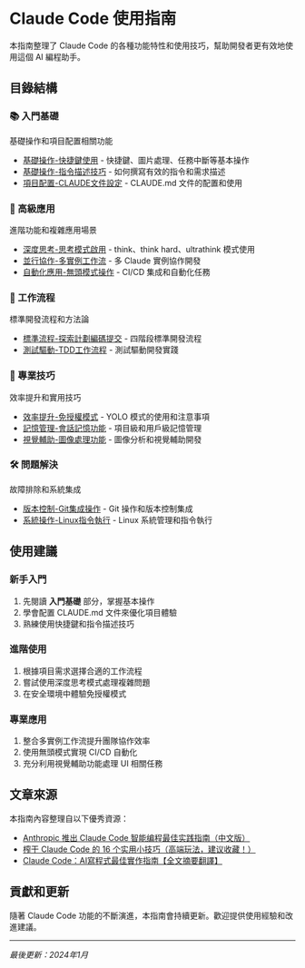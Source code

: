 # Claude Code 使用指南

本指南整理了 Claude Code 的各種功能特性和使用技巧，幫助開發者更有效地使用這個 AI 編程助手。

## 目錄結構

### 📚 入門基礎
基礎操作和項目配置相關功能
- [基礎操作-快捷鍵使用](入門基礎/基礎操作-快捷鍵使用.md) - 快捷鍵、圖片處理、任務中斷等基本操作
- [基礎操作-指令描述技巧](入門基礎/基礎操作-指令描述技巧.md) - 如何撰寫有效的指令和需求描述
- [項目配置-CLAUDE文件設定](入門基礎/項目配置-CLAUDE文件設定.md) - CLAUDE.md 文件的配置和使用

### 🚀 高級應用
進階功能和複雜應用場景
- [深度思考-思考模式啟用](高級應用/深度思考-思考模式啟用.md) - think、think hard、ultrathink 模式使用
- [並行協作-多實例工作流](高級應用/並行協作-多實例工作流.md) - 多 Claude 實例協作開發
- [自動化應用-無頭模式操作](高級應用/自動化應用-無頭模式操作.md) - CI/CD 集成和自動化任務

### 🔧 工作流程
標準開發流程和方法論
- [標準流程-探索計劃編碼提交](工作流程/標準流程-探索計劃編碼提交.md) - 四階段標準開發流程
- [測試驅動-TDD工作流程](工作流程/測試驅動-TDD工作流程.md) - 測試驅動開發實踐

### 🎯 專業技巧
效率提升和實用技巧
- [效率提升-免授權模式](專業技巧/效率提升-免授權模式.md) - YOLO 模式的使用和注意事項
- [記憶管理-會話記憶功能](專業技巧/記憶管理-會話記憶功能.md) - 項目級和用戶級記憶管理
- [視覺輔助-圖像處理功能](專業技巧/視覺輔助-圖像處理功能.md) - 圖像分析和視覺輔助開發

### 🛠️ 問題解決
故障排除和系統集成
- [版本控制-Git集成操作](問題解決/版本控制-Git集成操作.md) - Git 操作和版本控制集成
- [系統操作-Linux指令執行](問題解決/系統操作-Linux指令執行.md) - Linux 系統管理和指令執行

## 使用建議

### 新手入門
1. 先閱讀 **入門基礎** 部分，掌握基本操作
2. 學會配置 CLAUDE.md 文件來優化項目體驗
3. 熟練使用快捷鍵和指令描述技巧

### 進階使用
1. 根據項目需求選擇合適的工作流程
2. 嘗試使用深度思考模式處理複雜問題
3. 在安全環境中體驗免授權模式

### 專業應用
1. 整合多實例工作流提升團隊協作效率
2. 使用無頭模式實現 CI/CD 自動化
3. 充分利用視覺輔助功能處理 UI 相關任務

## 文章來源

本指南內容整理自以下優秀資源：

- [Anthropic 推出 Claude Code 智能编程最佳实践指南（中文版）](https://ai-bot.cn/ai-tutorials-claude-code-best-practices-for-agentic-coding/)
- [榨干 Claude Code 的 16 个实用小技巧（高端玩法，建议收藏！）](https://www.cnblogs.com/javastack/p/18978280)
- [Claude Code：AI寫程式最佳實作指南【全文摘要翻譯】](https://vocus.cc/article/685511d2fd8978000167bc7e)

## 貢獻和更新

隨著 Claude Code 功能的不斷演進，本指南會持續更新。歡迎提供使用經驗和改進建議。

---

*最後更新：2024年1月*